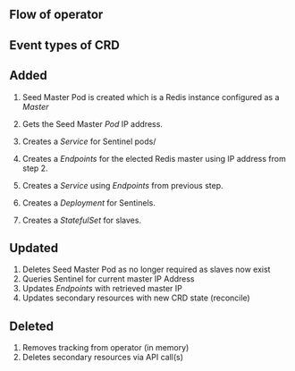 ## Flow of operator

## Event types of CRD

## Added

1. Seed Master Pod is created which is a Redis instance configured as a *Master*

2. Gets the Seed Master *Pod* IP address.

4. Creates a *Service* for Sentinel pods/

5. Creates a *Endpoints* for the elected Redis master using IP address from step 2.

6. Creates a *Service* using *Endpoints* from previous step.

7. Creates a *Deployment* for Sentinels.

8. Creates a *StatefulSet* for slaves.


## Updated

1.  Deletes Seed Master Pod as no longer required as slaves now exist
2.  Queries Sentinel for current master IP Address
3.  Updates *Endpoints* with retrieved master IP
5.  Updates secondary resources with new CRD state (reconcile)


## Deleted

1. Removes tracking from operator (in memory)
3. Deletes secondary resources via API call(s)

